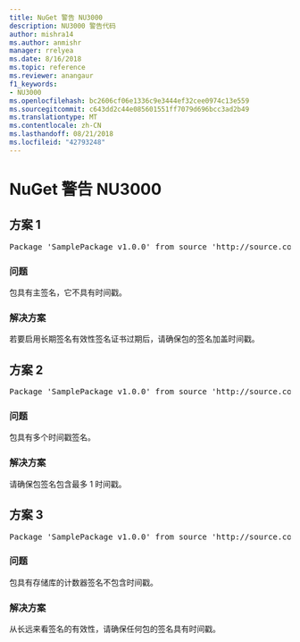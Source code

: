 ```yaml
---
title: NuGet 警告 NU3000
description: NU3000 警告代码
author: mishra14
ms.author: anmishr
manager: rrelyea
ms.date: 8/16/2018
ms.topic: reference
ms.reviewer: anangaur
f1_keywords:
- NU3000
ms.openlocfilehash: bc2606cf06e1336c9e3444ef32cee0974c13e559
ms.sourcegitcommit: c643dd2c44e085601551ff7079d696bcc3ad2b49
ms.translationtype: MT
ms.contentlocale: zh-CN
ms.lasthandoff: 08/21/2018
ms.locfileid: "42793248"
---
```

# <a name="nuget-warning-nu3000"></a>NuGet 警告 NU3000

## <a name="scenario-1"></a>方案 1

<pre>Package 'SamplePackage v1.0.0' from source 'http://source.com/index.json': The primary signature does not have a timestamp.</pre>

### <a name="issue"></a>问题

包具有主签名，它不具有时间戳。


### <a name="solution"></a>解决方案

若要启用长期签名有效性签名证书过期后，请确保包的签名加盖时间戳。



## <a name="scenario-2"></a>方案 2

<pre>Package 'SamplePackage v1.0.0' from source 'http://source.com/index.json': Multiple timestamps are not accepted.</pre>

### <a name="issue"></a>问题

包具有多个时间戳签名。


### <a name="solution"></a>解决方案

请确保包签名包含最多 1 时间戳。



## <a name="scenario-3"></a>方案 3

<pre>Package 'SamplePackage v1.0.0' from source 'http://source.com/index.json': The repository countersignature does not have a timestamp.</pre>

### <a name="issue"></a>问题

包具有存储库的计数器签名不包含时间戳。


### <a name="solution"></a>解决方案

从长远来看签名的有效性，请确保任何包的签名具有时间戳。


